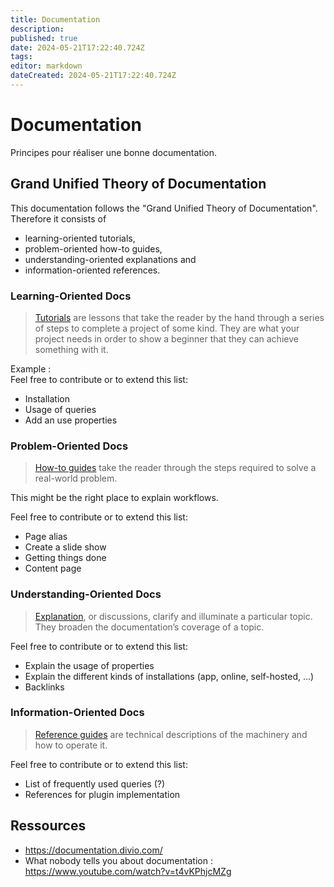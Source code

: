 ```yaml
---
title: Documentation
description: 
published: true
date: 2024-05-21T17:22:40.724Z
tags: 
editor: markdown
dateCreated: 2024-05-21T17:22:40.724Z
---
```


# Documentation

Principes pour réaliser une bonne documentation.

## Grand Unified Theory of Documentation

This documentation follows the "Grand Unified Theory of Documentation". Therefore it consists of

- learning-oriented tutorials,
- problem-oriented how-to guides,
- understanding-oriented explanations and
- information-oriented references.

### Learning-Oriented Docs

> [Tutorials](https://documentation.divio.com/tutorials/) are lessons that take the reader by the hand through a series of steps to complete a project of some kind. They are what your project needs in order to show a beginner that they can achieve something with it.

Example :  
Feel free to contribute or to extend this list:

- Installation
- Usage of queries
- Add an use properties

### Problem-Oriented Docs

> [How-to guides](https://documentation.divio.com/how-to-guides/) take the reader through the steps required to solve a real-world problem.

This might be the right place to explain workflows.

Feel free to contribute or to extend this list:

- Page alias
- Create a slide show
- Getting things done
- Content page

### Understanding-Oriented Docs

> [Explanation](https://documentation.divio.com/explanation/#), or discussions, clarify and illuminate a particular topic. They broaden the documentation’s coverage of a topic.

Feel free to contribute or to extend this list:

- Explain the usage of properties
- Explain the different kinds of installations (app, online, self-hosted, ...)
- Backlinks

### Information-Oriented Docs

> [Reference guides](https://documentation.divio.com/reference/#) are technical descriptions of the machinery and how to operate it.

Feel free to contribute or to extend this list:

- List of frequently used queries (?)
- References for plugin implementation

## Ressources

- <https://documentation.divio.com/>
- What nobody tells you about documentation : <https://www.youtube.com/watch?v=t4vKPhjcMZg>
